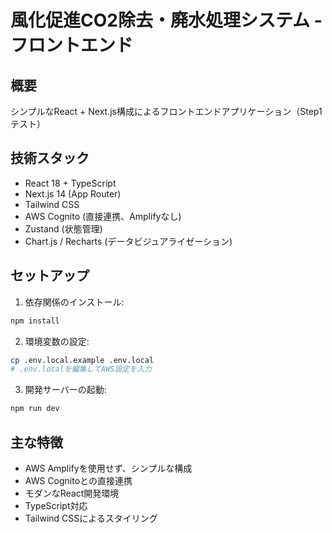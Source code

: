 # 風化促進CO2除去・廃水処理システム - フロントエンド

## 概要
シンプルなReact + Next.js構成によるフロントエンドアプリケーション（Step1テスト）

## 技術スタック
- React 18 + TypeScript
- Next.js 14 (App Router)
- Tailwind CSS
- AWS Cognito (直接連携、Amplifyなし)
- Zustand (状態管理)
- Chart.js / Recharts (データビジュアライゼーション)

## セットアップ

1. 依存関係のインストール:
```bash
npm install
```

2. 環境変数の設定:
```bash
cp .env.local.example .env.local
# .env.localを編集してAWS設定を入力
```

3. 開発サーバーの起動:
```bash
npm run dev
```

## 主な特徴
- AWS Amplifyを使用せず、シンプルな構成
- AWS Cognitoとの直接連携
- モダンなReact開発環境
- TypeScript対応
- Tailwind CSSによるスタイリング